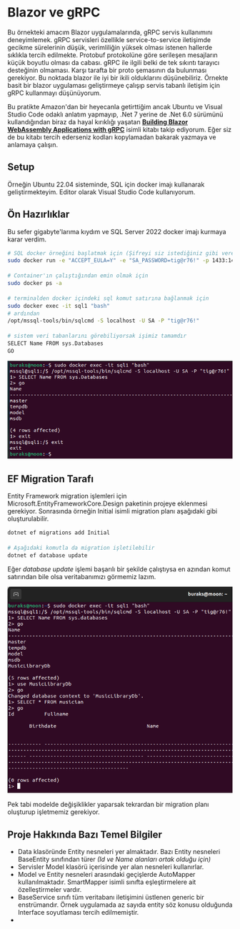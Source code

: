 # Blazor ve gRPC

Bu örnekteki amacım Blazor uygulamalarında, gRPC servis kullanımını deneyimlemek. gRPC servisleri özellikle service-to-service iletişimde gecikme sürelerinin düşük, verimliliğin yüksek olması istenen hallerde sıklıkla tercih edilmekte. Protobuf protokolüne göre serileşen mesajların küçük boyutlu olması da cabası. gRPC ile ilgili belki de tek sıkıntı tarayıcı desteğinin olmaması. Karşı tarafta bir proto şemasının da bulunması gerekiyor. Bu noktada blazor ile iyi bir ikili olduklarını düşünebiliriz. Örnekte basit bir blazor uygulaması geliştirmeye çalışıp servis tabanlı iletişim için gRPC kullanmayı düşünüyorum. 

Bu pratikte Amazon'dan bir heyecanla getirttiğim ancak Ubuntu ve Visual Studio Code odaklı anlatım yapmayıp, .Net 7 yerine de .Net 6.0 sürümünü kullandığından biraz da hayal kırıklığı yaşatan [**Building Blazor WebAssembly Applications with gRPC**](https://www.amazon.com.tr/Building-Blazor-WebAssembly-Applications-gRPC/dp/1804610550/ref=sr_1_1?__mk_tr_TR=%C3%85M%C3%85%C5%BD%C3%95%C3%91&crid=4X7VJ223EWP1&keywords=building+blazor+webassembly+applications+with+grpc&qid=1680897411&sprefix=building+blazor+webassembly+applications+with+grpc%2Caps%2C117&sr=8-1) isimli kitabı takip ediyorum. Eğer siz de bu kitabı tercih ederseniz kodları kopylamadan bakarak yazmaya ve anlamaya çalışın.

## Setup

Örneğin Ubuntu 22.04 sisteminde, SQL için docker imajı kullanarak geliştirmekteyim. Editor olarak Visual Studio Code kullanıyorum.

## Ön Hazırlıklar

Bu sefer gigabyte'larıma kıydım ve SQL Server 2022 docker imajı kurmaya karar verdim.

```bash
# SQL docker örneğini başlatmak için (Şifreyi siz istediğiniz gibi verebilir veya aynısını kullanabilirsiniz)
sudo docker run -e "ACCEPT_EULA=Y" -e "SA_PASSWORD=tig@r76!" -p 1433:1433 --name sql1 --hostname sql1 -d mcr.microsoft.com/mssql/server:2022-latest

# Container'ın çalıştığından emin olmak için
sudo docker ps -a

# terminalden docker içindeki sql komut satırına bağlanmak için
sudo docker exec -it sql1 "bash"
# ardından
/opt/mssql-tools/bin/sqlcmd -S localhost -U SA -P "tig@r76!"

# sistem veri tabanlarını görebiliyorsak işimiz tamamdır
SELECT Name FROM sys.Databases
GO
```

![assets/sql_cmd_01.png](assets/sql_cmd_01.png)

## EF Migration Tarafı

Entity Framework migration işlemleri için Microsoft.EntityFrameworkCore.Design paketinin projeye eklenmesi gerekiyor. Sonrasında örneğin Initial isimli migration planı aşağıdaki gibi oluşturulabilir.

```bash
dotnet ef migrations add Initial

# Aşağıdaki komutla da migration işletilebilir
dotnet ef database update
```

Eğer _database update_ işlemi başarılı bir şekilde çalıştıysa en azından komut satırından bile olsa veritabanımızı görmemiz lazım.

![assets/sql_cmd_02.png](assets/sql_cmd_02.png)

Pek tabi modelde değişiklikler yaparsak tekrardan bir migration planı oluşturup işletmemiz gerekiyor.

## Proje Hakkında Bazı Temel Bilgiler

- Data klasöründe Entity nesneleri yer almaktadır. Bazı Entity nesneleri BaseEntity sınıfından türer _(Id ve Name alanları ortak olduğu için)_
- Servisler Model klasörü içerisinde yer alan nesneleri kullanırlar.
- Model ve Entity nesneleri arasındaki geçişlerde AutoMapper kullanılmaktadır. SmartMapper isimli sınıfta eşleştirmelere ait özelleştirmeler vardır.
- BaseService sınıfı tüm veritabanı iletişimini üstlenen generic bir enstrümandır. Örnek uygulamada az sayıda entity söz konusu olduğunda Interface soyutlaması tercih edilmemiştir.
- 